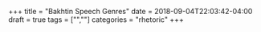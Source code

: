 +++
title = "Bakhtin Speech Genres"
date = 2018-09-04T22:03:42-04:00
draft = true
tags = ["",""]
categories = "rhetoric"
+++
